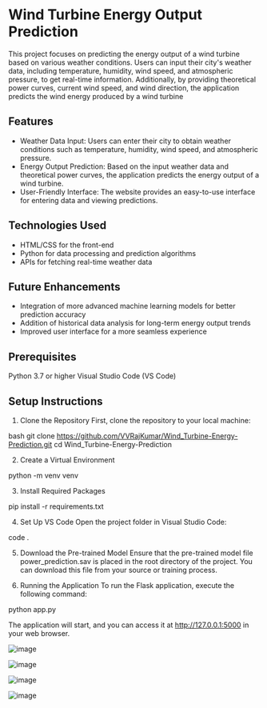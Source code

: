 
# Wind Turbine Energy Output Prediction


This project focuses on predicting the energy output of a wind turbine based on various weather conditions. Users can input their city's weather data, including temperature, humidity, wind speed, and atmospheric pressure, to get real-time information. Additionally, by providing theoretical power curves, current wind speed, and wind direction, the application predicts the wind energy produced by a wind turbine

## Features

- Weather Data Input: Users can enter their city to obtain weather conditions such as temperature, humidity, wind speed, and atmospheric pressure.
- Energy Output Prediction: Based on the input weather data and theoretical power curves, the application predicts the energy output of a wind turbine.
- User-Friendly Interface: The website provides an easy-to-use interface for entering data and viewing predictions.


## Technologies Used

- HTML/CSS for the front-end
- Python for data processing and prediction algorithms
- APIs for fetching real-time weather data
## Future Enhancements

- Integration of more advanced machine learning models for better prediction accuracy
- Addition of historical data analysis for long-term energy output trends
- Improved user interface for a more seamless experience


## Prerequisites
Python 3.7 or higher
Visual Studio Code (VS Code)

## Setup Instructions
1. Clone the Repository
First, clone the repository to your local machine:

bash git clone https://github.com/VVRajKumar/Wind_Turbine-Energy-Prediction.git cd Wind_Turbine-Energy-Prediction

2. Create a Virtual Environment

python -m venv venv

3. Install Required Packages

pip install -r requirements.txt

4. Set Up VS Code Open the project folder in Visual Studio Code:

code .

5. Download the Pre-trained Model Ensure that the pre-trained model file power_prediction.sav is placed in the root directory of the project. You can download this file from your source or training process.

6. Running the Application To run the Flask application, execute the following command:

python app.py

The application will start, and you can access it at http://127.0.0.1:5000 in your web browser.

![image](https://github.com/user-attachments/assets/5d3cb481-c7bd-41a0-ab7e-4818b28cc0c0)

![image](https://github.com/user-attachments/assets/b4348372-9959-48d0-b389-56ce18b65a11)

![image](https://github.com/user-attachments/assets/e29ebf98-8ae1-47b5-a98c-f1d17f11999b)

![image](https://github.com/user-attachments/assets/f83a3c2c-3a29-404e-b85d-5e30cb3a5c61)





